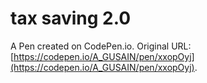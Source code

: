 # tax saving 2.0

A Pen created on CodePen.io. Original URL: [https://codepen.io/A_GUSAIN/pen/xxopOyj](https://codepen.io/A_GUSAIN/pen/xxopOyj).


